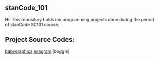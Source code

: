 ## stanCode_101
Hi!
This repository holds my programming projects done during the period of stanCode SC101 course.

## Project Source Codes:
[babygraphics](https://github.com/peggymay2/stanCode_SC101/tree/main/stanCode_SC101/babygraphics)
[anagram]()
[boggle]
